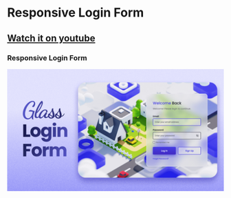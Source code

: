 # Responsive Login Form
## [Watch it on youtube](https://youtu.be/Fe1twteU0no)
### Responsive Login Form

![preview img](/preview.png)
